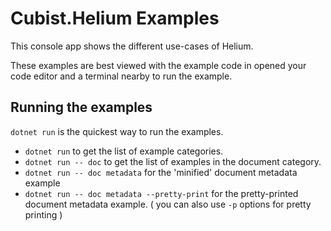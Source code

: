 # Cubist.Helium Examples

This console app shows the different use-cases of Helium.

These examples are best viewed with the example code in opened your code editor and a terminal nearby to run the example.

## Running the examples

`dotnet run` is the quickest way to run the examples.

* `dotnet run` to get the list of example categories.
* `dotnet run -- doc` to get the list of examples in the document category.
* `dotnet run -- doc metadata` for the 'minified' document metadata example
* `dotnet run -- doc metadata --pretty-print` for the pretty-printed document metadata example. ( you can also use `-p` options for pretty printing )